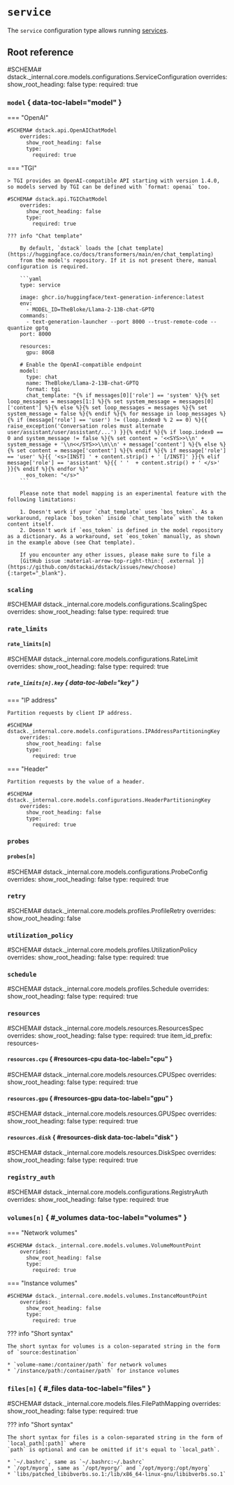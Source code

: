 # `service`

The `service` configuration type allows running [services](../../concepts/services.md).

## Root reference

#SCHEMA# dstack._internal.core.models.configurations.ServiceConfiguration
    overrides:
      show_root_heading: false
      type:
        required: true

### `model` { data-toc-label="model" }

=== "OpenAI"

    #SCHEMA# dstack.api.OpenAIChatModel
        overrides:
          show_root_heading: false
          type:
            required: true

=== "TGI"

    > TGI provides an OpenAI-compatible API starting with version 1.4.0,
    so models served by TGI can be defined with `format: openai` too.

    #SCHEMA# dstack.api.TGIChatModel
        overrides:
          show_root_heading: false
          type:
            required: true

    ??? info "Chat template"

        By default, `dstack` loads the [chat template](https://huggingface.co/docs/transformers/main/en/chat_templating)
        from the model's repository. If it is not present there, manual configuration is required.

        ```yaml
        type: service

        image: ghcr.io/huggingface/text-generation-inference:latest
        env:
          - MODEL_ID=TheBloke/Llama-2-13B-chat-GPTQ
        commands:
          - text-generation-launcher --port 8000 --trust-remote-code --quantize gptq
        port: 8000

        resources:
          gpu: 80GB

        # Enable the OpenAI-compatible endpoint
        model:
          type: chat
          name: TheBloke/Llama-2-13B-chat-GPTQ
          format: tgi
          chat_template: "{% if messages[0]['role'] == 'system' %}{% set loop_messages = messages[1:] %}{% set system_message = messages[0]['content'] %}{% else %}{% set loop_messages = messages %}{% set system_message = false %}{% endif %}{% for message in loop_messages %}{% if (message['role'] == 'user') != (loop.index0 % 2 == 0) %}{{ raise_exception('Conversation roles must alternate user/assistant/user/assistant/...') }}{% endif %}{% if loop.index0 == 0 and system_message != false %}{% set content = '<<SYS>>\\n' + system_message + '\\n<</SYS>>\\n\\n' + message['content'] %}{% else %}{% set content = message['content'] %}{% endif %}{% if message['role'] == 'user' %}{{ '<s>[INST] ' + content.strip() + ' [/INST]' }}{% elif message['role'] == 'assistant' %}{{ ' '  + content.strip() + ' </s>' }}{% endif %}{% endfor %}"
          eos_token: "</s>"
        ```

        Please note that model mapping is an experimental feature with the following limitations:

        1. Doesn't work if your `chat_template` uses `bos_token`. As a workaround, replace `bos_token` inside `chat_template` with the token content itself.
        2. Doesn't work if `eos_token` is defined in the model repository as a dictionary. As a workaround, set `eos_token` manually, as shown in the example above (see Chat template).

        If you encounter any other issues, please make sure to file a
        [GitHub issue :material-arrow-top-right-thin:{ .external }](https://github.com/dstackai/dstack/issues/new/choose){:target="_blank"}.

### `scaling`

#SCHEMA# dstack._internal.core.models.configurations.ScalingSpec
    overrides:
      show_root_heading: false
      type:
        required: true

### `rate_limits`

#### `rate_limits[n]`

#SCHEMA# dstack._internal.core.models.configurations.RateLimit
    overrides:
      show_root_heading: false
      type:
        required: true

##### `rate_limits[n].key` { data-toc-label="key" }

=== "IP address"

    Partition requests by client IP address.

    #SCHEMA# dstack._internal.core.models.configurations.IPAddressPartitioningKey
        overrides:
          show_root_heading: false
          type:
            required: true

=== "Header"

    Partition requests by the value of a header.

    #SCHEMA# dstack._internal.core.models.configurations.HeaderPartitioningKey
        overrides:
          show_root_heading: false
          type:
            required: true

### `probes`

#### `probes[n]`

#SCHEMA# dstack._internal.core.models.configurations.ProbeConfig
    overrides:
      show_root_heading: false
      type:
        required: true

### `retry`

#SCHEMA# dstack._internal.core.models.profiles.ProfileRetry
    overrides:
      show_root_heading: false

### `utilization_policy`

#SCHEMA# dstack._internal.core.models.profiles.UtilizationPolicy
    overrides:
      show_root_heading: false
      type:
        required: true

### `schedule`

#SCHEMA# dstack._internal.core.models.profiles.Schedule
    overrides:
      show_root_heading: false
      type:
        required: true

### `resources`

#SCHEMA# dstack._internal.core.models.resources.ResourcesSpec
    overrides:
      show_root_heading: false
      type:
        required: true
      item_id_prefix: resources-

#### `resources.cpu` { #resources-cpu data-toc-label="cpu" }

#SCHEMA# dstack._internal.core.models.resources.CPUSpec
    overrides:
      show_root_heading: false
      type:
        required: true

#### `resources.gpu` { #resources-gpu data-toc-label="gpu" }

#SCHEMA# dstack._internal.core.models.resources.GPUSpec
    overrides:
      show_root_heading: false
      type:
        required: true

#### `resources.disk` { #resources-disk data-toc-label="disk" }

#SCHEMA# dstack._internal.core.models.resources.DiskSpec
    overrides:
      show_root_heading: false
      type:
        required: true

### `registry_auth`

#SCHEMA# dstack._internal.core.models.configurations.RegistryAuth
    overrides:
      show_root_heading: false
      type:
        required: true

### `volumes[n]` { #_volumes data-toc-label="volumes" }

=== "Network volumes"

    #SCHEMA# dstack._internal.core.models.volumes.VolumeMountPoint
        overrides:
          show_root_heading: false
          type:
            required: true

=== "Instance volumes"

    #SCHEMA# dstack._internal.core.models.volumes.InstanceMountPoint
        overrides:
          show_root_heading: false
          type:
            required: true

??? info "Short syntax"

    The short syntax for volumes is a colon-separated string in the form of `source:destination`

    * `volume-name:/container/path` for network volumes
    * `/instance/path:/container/path` for instance volumes

### `files[n]` { #_files data-toc-label="files" }

#SCHEMA# dstack._internal.core.models.files.FilePathMapping
    overrides:
      show_root_heading: false
      type:
        required: true

??? info "Short syntax"

    The short syntax for files is a colon-separated string in the form of `local_path[:path]` where
    `path` is optional and can be omitted if it's equal to `local_path`.

    * `~/.bashrc`, same as `~/.bashrc:~/.bashrc`
    * `/opt/myorg`, same as `/opt/myorg/` and `/opt/myorg:/opt/myorg`
    * `libs/patched_libibverbs.so.1:/lib/x86_64-linux-gnu/libibverbs.so.1`
